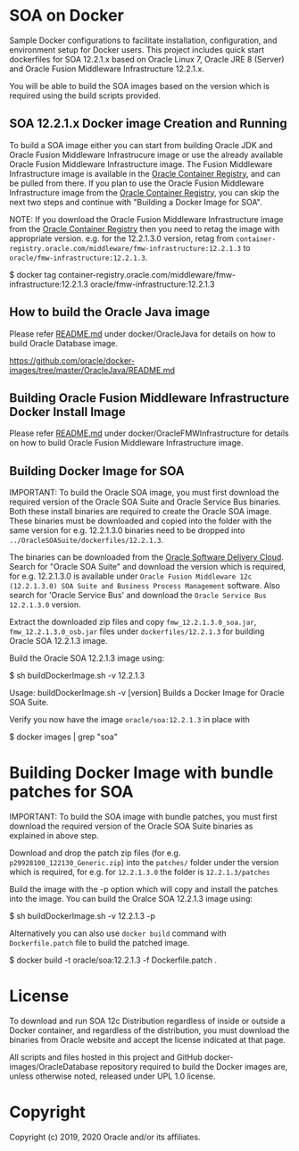 SOA on Docker
=============

Sample Docker configurations to facilitate installation, configuration, and environment setup for Docker users. This project includes quick start dockerfiles for SOA 12.2.1.x based on Oracle Linux 7, Oracle JRE 8 (Server) and Oracle Fusion Middleware Infrastructure 12.2.1.x.

You will be able to build the SOA images based on the version which is required using the build scripts provided. 

## SOA 12.2.1.x Docker image Creation and Running

To build a SOA image either you can start from building Oracle JDK and Oracle Fusion Middleware Infrastrucure image or use the already available Oracle Fusion Middleware Infrastructure image. The Fusion Middleware Infrastructure image is available in the [Oracle Container Registry](https://container-registry.oracle.com), and can be pulled from there. If you plan to use the Oracle Fusion Middleware Infrastructure image from the [Oracle Container Registry](https://container-registry.oracle.com), you can skip the next two steps and continue with "Building a Docker Image for SOA".

NOTE: If you download the Oracle Fusion Middleware Infrastructure image from the [Oracle Container Registry](https://container-registry.oracle.com) then you need to retag the image with appropriate version. e.g. for the 12.2.1.3.0 version, retag from `container-registry.oracle.com/middleware/fmw-infrastructure:12.2.1.3` to `oracle/fmw-infrastructure:12.2.1.3`.

$ docker tag container-registry.oracle.com/middleware/fmw-infrastructure:12.2.1.3 oracle/fmw-infrastructure:12.2.1.3

## How to build the Oracle Java image

Please refer [README.md](https://github.com/oracle/docker-images/blob/master/OracleJava/README.md) under docker/OracleJava for details on how to build Oracle Database image.

https://github.com/oracle/docker-images/tree/master/OracleJava/README.md

## Building Oracle Fusion Middleware Infrastructure Docker Install Image

Please refer [README.md](https://github.com/oracle/docker-images/blob/master/OracleFMWInfrastructure/README.md) under docker/OracleFMWInfrastructure for details on how to build Oracle Fusion Middleware Infrastructure image.

## Building Docker Image for SOA

IMPORTANT: To build the Oracle SOA image, you must first download the required version of the Oracle SOA Suite and Oracle Service Bus binaries. Both these install binaries are required to create the Oracle SOA image. These binaries must be downloaded and copied into the folder with the same version for e.g. 12.2.1.3.0 binaries need to be dropped into `../OracleSOASuite/dockerfiles/12.2.1.3`.

The binaries can be downloaded from the [Oracle Software Delivery Cloud](https://edelivery.oracle.com). Search for "Oracle SOA Suite" and download the version which is required, for e.g. 12.2.1.3.0 is available under `Oracle Fusion Middleware 12c (12.2.1.3.0) SOA Suite and Business Process Management` software. Also search for 'Oracle Service Bus' and download the `Oracle Service Bus 12.2.1.3.0` version.

Extract the downloaded zip files and copy `fmw_12.2.1.3.0_soa.jar`, `fmw_12.2.1.3.0_osb.jar` files under `dockerfiles/12.2.1.3` for building Oracle SOA 12.2.1.3 image.

Build the Oracle SOA 12.2.1.3 image using:

$ sh buildDockerImage.sh -v 12.2.1.3

   Usage: buildDockerImage.sh -v [version]
   Builds a Docker Image for Oracle SOA Suite.


Verify you now have the image `oracle/soa:12.2.1.3` in place with 

$ docker images | grep "soa"

# Building Docker Image with bundle patches for SOA
IMPORTANT: To build the SOA image with bundle patches, you must first download the required version of the Oracle SOA Suite binaries as explained in above step.

Download and drop the patch zip files (for e.g. `p29928100_122130_Generic.zip`) into the `patches/` folder under the version which is required, for e.g. for `12.2.1.3.0` the folder is `12.2.1.3/patches`

Build the image with the -p option which will copy and install the patches into the image. You can build the Oralce SOA 12.2.1.3 image using:

$ sh buildDockerImage.sh -v 12.2.1.3 -p

Alternatively you can also use `docker build` command with `Dockerfile.patch` file to build the patched image.

$ docker build -t oracle/soa:12.2.1.3 -f Dockerfile.patch . 

# License

To download and run SOA 12c Distribution regardless of inside or outside a Docker container, and regardless of the distribution, you must download the binaries from Oracle website and accept the license indicated at that page.

All scripts and files hosted in this project and GitHub docker-images/OracleDatabase repository required to build the Docker images are, unless otherwise noted, released under UPL 1.0 license.

# Copyright

Copyright (c) 2019, 2020 Oracle and/or its affiliates.

